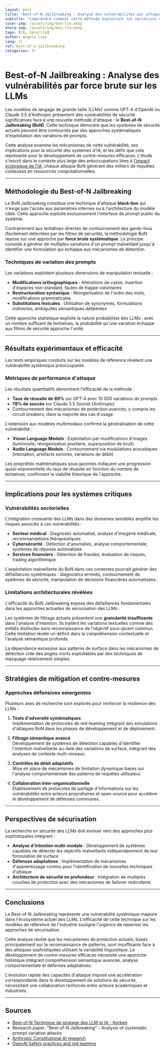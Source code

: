 ```yaml
---
layout: post
title: "Best-of-N Jailbreaking : Analyse des vulnérabilités par attaques répétées sur les LLMs"
subtitle: "Comprendre comment cette méthode exploitant les variations de prompts met à mal nos intelligences artificielles"
cover-img: /assets/img/bon-llm.webp
share-img: /assets/img/bon-llm.webp
tags: [IA, Sécurité]
author: Angelo Lima
lang: fr
ref: best-of-n-jailbreaking
categories: fr
---
```


# Best-of-N Jailbreaking : Analyse des vulnérabilités par force brute sur les LLMs

Les modèles de langage de grande taille (LLMs) comme GPT-4 d'OpenAI ou Claude 3.5 d'Anthropic présentent des vulnérabilités de sécurité significatives face à une nouvelle méthode d'attaque : le **Best-of-N Jailbreaking (BoN)**. Cette technique démontre que les systèmes de sécurité actuels peuvent être contournés par des approches systématiques d'exploitation des variations de prompts.

Cette analyse examine les mécanismes de cette vulnérabilité, ses implications pour la sécurité des systèmes d'IA, et les défis que cela représente pour le développement de contre-mesures efficaces. L'étude s'inscrit dans le contexte plus large des préoccupations liées à [l'impact écologique de l'IA](/fr/IA-impact-ecologique/), chaque attaque BoN générant des milliers de requêtes coûteuses en ressources computationnelles.

---

## Méthodologie du Best-of-N Jailbreaking

Le BoN Jailbreaking constitue une technique d'attaque **black-box** qui n'exige pas l'accès aux paramètres internes ou à l'architecture du modèle cible. Cette approche exploite exclusivement l'interface de prompt public du système.

Contrairement aux tentatives directes de contournement des garde-fous (facilement détectées par les filtres de sécurité), la méthodologie BoN repose sur une approche par **force brute systématique**. Le principe consiste à générer de multiples variations d'un prompt malveillant jusqu'à identifier une formulation qui échappe aux mécanismes de détection.

### Techniques de variation des prompts

Les variations exploitent plusieurs dimensions de manipulation textuelle :

- **Modifications orthographiques** : Altérations de casse, insertion d'espaces non-standard, fautes de frappe volontaires
- **Restructuration syntaxique** : Réorganisation de l'ordre des mots, modifications grammaticales
- **Substitutions lexicales** : Utilisation de synonymes, formulations indirectes, ambiguïtés sémantiques délibérées

Cette approche statistique exploite la nature probabiliste des LLMs : avec un nombre suffisant de tentatives, la probabilité qu'une variation échappe aux filtres de sécurité approche l'unité.

---

## Résultats expérimentaux et efficacité

Les tests empiriques conduits sur les modèles de référence révèlent une vulnérabilité systémique préoccupante.

### Métriques de performance d'attaque

Les résultats quantitatifs démontrent l'efficacité de la méthode :

- **Taux de réussite de 89%** sur GPT-4 avec 10 000 variations de prompts
- **78% de succès** sur Claude 3.5 Sonnet (Anthropic)
- Contournement des mécanismes de protection avancés, y compris les circuit breakers, dans la majorité des cas d'usage

L'extension aux modèles multimodaux confirme la généralisation de cette vulnérabilité :

- **Vision Language Models** : Exploitation par modifications d'images (luminosité, réorganisation pixellaire, superposition de bruit)
- **Audio Language Models** : Contournement via modulations acoustiques (intonation, artefacts sonores, variations de débit)

Les propriétés mathématiques sous-jacentes indiquent une progression quasi-exponentielle du taux de réussite en fonction du nombre de tentatives, confirmant la viabilité théorique de l'approche.

---

## Implications pour les systèmes critiques

### Vulnérabilités sectorielles

L'intégration croissante des LLMs dans des domaines sensibles amplifie les risques associés à ces vulnérabilités :

- **Secteur médical** : Diagnostic automatisé, analyse d'imagerie médicale, recommandations thérapeutiques
- **Cybersécurité** : Détection d'anomalies, analyse comportementale, systèmes de réponse automatisée
- **Services financiers** : Détection de fraudes, évaluation de risques, trading algorithmique

L'exploitation malveillante du BoN dans ces contextes pourrait générer des défaillances systémiques : diagnostics erronés, contournement de systèmes de sécurité, manipulation de décisions financières automatisées.

### Limitations architecturales révélées

L'efficacité du BoN Jailbreaking expose des défaillances fondamentales dans les approches actuelles de sécurisation des LLMs :

Les systèmes de filtrage actuels présentent une **granularité insuffisante** dans l'analyse d'intention. Ils traitent les variations textuelles comme des entités distinctes sans reconnaissance de l'objectif sous-jacent commun. Cette limitation révèle un déficit dans la compréhension contextuelle et l'analyse sémantique profonde.

La dépendance excessive aux patterns de surface dans les mécanismes de détection crée des angles morts exploitables par des techniques de masquage relativement simples.

---

## Stratégies de mitigation et contre-mesures

### Approches défensives emergentes

Plusieurs axes de recherche sont explorés pour renforcer la résilience des LLMs :

1. **Tests d'adversité systématiques**  
   Implémentation de protocoles de red-teaming intégrant des simulations d'attaques BoN dans les phases de développement et de déploiement.

2. **Filtrage sémantique avancé**  
   Développement de systèmes de détection capables d'identifier l'intention malveillante au-delà des variations de surface, intégrant des analyses de contexte multi-niveaux.

3. **Contrôles de débit adaptatifs**  
   Mise en place de mécanismes de limitation dynamique basés sur l'analyse comportementale des patterns de requêtes utilisateur.

4. **Collaboration inter-organisationnelle**  
   Établissement de protocoles de partage d'informations sur les vulnérabilités entre acteurs propriétaires et open-source pour accélérer le développement de défenses communes.

---

## Perspectives de sécurisation

La recherche en sécurité des LLMs doit évoluer vers des approches plus sophistiquées intégrant :

- **Analyse d'intention multi-modale** : Développement de systèmes capables de détecter les objectifs malveillants indépendamment de leur formulation de surface
- **Défenses adaptatives** : Implémentation de mécanismes d'apprentissage continu pour l'identification de nouvelles techniques d'attaque
- **Architecture de sécurité en profondeur** : Intégration de multiples couches de protection avec des mécanismes de failover redondants

---

## Conclusions

Le Best-of-N Jailbreaking représente une vulnérabilité systémique majeure dans l'écosystème actuel des LLMs. L'efficacité de cette technique sur les modèles de référence de l'industrie souligne l'urgence de repenser les approches de sécurisation.

Cette analyse révèle que les mécanismes de protection actuels, basés principalement sur la reconnaissance de patterns, sont insuffisants face à des attaques sophistiquées utilisant la variabilité linguistique. Le développement de contre-mesures efficaces nécessite une approche holistique intégrant compréhension sémantique avancée, analyse comportementale et défenses adaptatives.

L'évolution rapide des capacités d'attaque impose une accélération correspondante dans le développement de solutions de sécurité, nécessitant une collaboration renforcée entre acteurs académiques et industriels.

---

## Sources

- [Best-of-N Technique de piratage des LLM et IA - Korben](https://korben.info/best-of-n-technique-piratage-llm-ia.html)
- Research paper: "Best-of-N Jailbreaking" - Analysis of systematic prompt variation attacks
- [Anthropic Constitutional AI research](https://www.anthropic.com/research)
- [OpenAI Safety practices and red teaming](https://openai.com/research/red-teaming-language-models)
